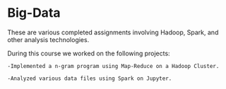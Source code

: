 # Big-Data

These are various completed assignments involving Hadoop, Spark, and other analysis technologies. 

During this course we worked on the following projects:

    -Implemented a n-gram program using Map-Reduce on a Hadoop Cluster. 

    -Analyzed various data files using Spark on Jupyter. 

